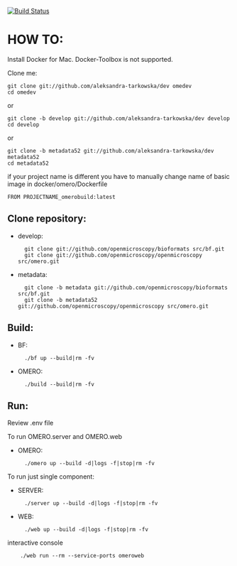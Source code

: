 [![Build Status](https://travis-ci.org/aleksandra-tarkowska/omedev.svg?branch=master)](https://travis-ci.org/aleksandra-tarkowska/omedev)


HOW TO:
=======

Install Docker for Mac. Docker-Toolbox is not supported.

Clone me:

    git clone git://github.com/aleksandra-tarkowska/dev omedev
    cd omedev

or

    git clone -b develop git://github.com/aleksandra-tarkowska/dev develop
    cd develop


or

    git clone -b metadata52 git://github.com/aleksandra-tarkowska/dev metadata52
    cd metadata52

if your project name is different you have to manually change name of basic image in docker/omero/Dockerfile

    FROM PROJECTNAME_omerobuild:latest


Clone repository:
-----------------

- develop:

        git clone git://github.com/openmicroscopy/bioformats src/bf.git
        git clone git://github.com/openmicroscopy/openmicroscopy src/omero.git

- metadata:

        git clone -b metadata git://github.com/openmicroscopy/bioformats src/bf.git
        git clone -b metadata52 git://github.com/openmicroscopy/openmicroscopy src/omero.git


Build:
------

- BF:

        ./bf up --build|rm -fv

- OMERO:

        ./build --build|rm -fv

Run:
----

Review .env file


To run OMERO.server and OMERO.web

- OMERO:

        ./omero up --build -d|logs -f|stop|rm -fv


To run just single component:

- SERVER:

        ./server up --build -d|logs -f|stop|rm -fv

- WEB:

        ./web up --build -d|logs -f|stop|rm -fv

interactive console

        ./web run --rm --service-ports omeroweb
